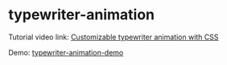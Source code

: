 # typewriter-animation

Tutorial video link: [Customizable typewriter animation with CSS](https://www.youtube.com/watch?v=w1nhwUGsG6M&t=600s)

Demo: [typewriter-animation-demo](https://trongcho34.github.io/typewriter-animation/)

